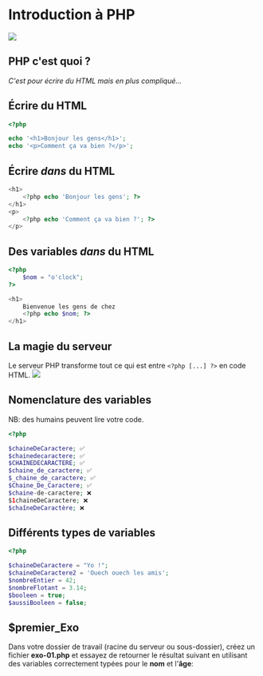 # Introduction à PHP

![](https://live.staticflickr.com/7906/47065983791_a0f0895d28_b.jpg)

## PHP c'est quoi ?

_C'est pour écrire du HTML mais en plus compliqué..._

## Écrire du HTML

```php
<?php

echo '<h1>Bonjour les gens</h1>';
echo '<p>Comment ça va bien ?</p>';
```

## Écrire _dans_ du HTML

```php
<h1>
    <?php echo 'Bonjour les gens'; ?>
</h1>
<p>
    <?php echo 'Comment ça va bien ?'; ?>
</p>
```

## Des **variables** _dans_ du HTML

```php
<?php
    $nom = "o'clock";
?>

<h1>
    Bienvenue les gens de chez
    <?php echo $nom; ?>
</h1>
```

## La magie du serveur

Le serveur PHP transforme tout ce qui est entre `<?php [...] ?>` en code HTML.
![](https://sylvainmrs.github.io/introduction-php/assets/php-server.jpg)

## Nomenclature des variables

NB: des humains peuvent lire votre code.

```php
<?php

$chaineDeCaractere; ✅
$chainedecaractere; ✅
$CHAINEDECARACTERE; ✅
$chaine_de_caractere; ✅
$_chaine_de_caractere; ✅
$Chaine_De_Caractere; ✅
$chaine-de-caractere; ❌
$1chaineDeCaractere; ❌
$chaîneDeCaractère; ❌
```

## Différents types de variables

```php
<?php

$chaineDeCaractere = "Yo !";
$chaineDeCaractere2 = 'Ouech ouech les amis';
$nombreEntier = 42;
$nombreFlotant = 3.14;
$booleen = true;
$aussiBooleen = false;
```

## $premier_Exo

Dans votre dossier de travail (racine du serveur ou sous-dossier), créez un fichier **exo-01.php** et essayez
de retourner le résultat suivant en utilisant des variables correctement typées pour le **nom** et l'**âge**:

[](https://sylvainmrs.github.io/introduction-php/exo1.html)
